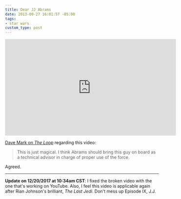 ```yaml
---
title: Dear JJ Abrams
date: 2013-09-27 16:01:57 -05:00
tags:
- star wars
custom_type: post
---
```


<div class="iframe-container">
  <iframe width="560" height="315" src="https://www.youtube-nocookie.com/embed/U5bi-k2bd38?rel=0" frameborder="0" gesture="media" allow="encrypted-media" allowfullscreen></iframe>
</div>

[Dave Mark on *The Loop*](http://www.loopinsight.com/2013/09/27/dear-j-j-abrams-heres-how-to-make-star-wars-great-again/) regarding this video:

> This is just magical. I think Abrams should bring this guy on board as a technical advisor in charge of proper use of the force.

Agreed.

---

**Update on 12/20/2017 at 10:34am CST**: I fixed the broken video with the one that's working on YouTube. Also, I feel this video is applicable again after Rian Johnson's brilliant, *The Last Jedi*. Don't mess up Episode IX, J.J.

